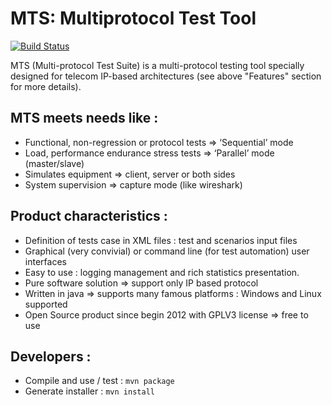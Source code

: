 # MTS: Multiprotocol Test Tool

[![Build Status](https://github.com/ericsson-mts/mts/actions/workflows/build-master.yml/badge.svg?branch=master)](https://github.com/ericsson-mts/mts)


MTS (Multi-protocol Test Suite) is a multi-protocol testing tool specially designed for telecom IP-based architectures (see above "Features" section for more details).

## MTS meets needs like :
* Functional, non-regression or protocol tests => ‘Sequential’ mode
* Load, performance endurance stress tests => ‘Parallel’ mode (master/slave)
* Simulates equipment => client, server or both sides
* System supervision => capture mode (like wireshark)

## Product characteristics :
* Definition of tests case in XML files : test and scenarios input files
* Graphical (very convivial) or command line (for test automation) user interfaces
* Easy to use : logging management and rich statistics presentation.
* Pure software solution => support only IP based protocol
* Written in java => supports many famous platforms : Windows and Linux supported
* Open Source product since begin 2012 with GPLV3 license => free to use

## Developers :
* Compile and use / test : ```mvn package```
* Generate installer : ```mvn install```
